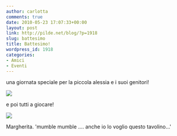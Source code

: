 ```yaml
---
author: carlotta
comments: true
date: 2010-05-23 17:07:33+00:00
layout: post
link: http://pilde.net/blog/?p=1918
slug: battesimo
title: Battesimo!
wordpress_id: 1918
categories:
- Amici
- Eventi
---
```


una giornata speciale per la piccola alessia e i suoi genitori!

![](http://pilde.net/blog/wp-content/uploads/2010/05/battesimo.jpg)

e poi tutti a giocare!

![](http://pilde.net/blog/wp-content/uploads/2010/05/bimbe.jpg)

Margherita. 'mumble mumble .... anche io lo voglio questo tavolino...'
